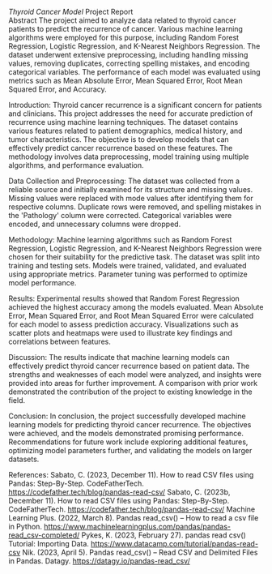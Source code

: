 *Thyroid Cancer Model*
Project Report  
Abstract
The project aimed to analyze data related to thyroid cancer patients to predict the recurrence of cancer. Various machine learning algorithms were employed for this purpose, including Random Forest Regression, Logistic Regression, and K-Nearest Neighbors Regression. The dataset underwent extensive preprocessing, including handling missing values, removing duplicates, correcting spelling mistakes, and encoding categorical variables. The performance of each model was evaluated using metrics such as Mean Absolute Error, Mean Squared Error, Root Mean Squared Error, and Accuracy.

Introduction:
Thyroid cancer recurrence is a significant concern for patients and clinicians. This project addresses the need for accurate prediction of recurrence using machine learning techniques. The dataset contains various features related to patient demographics, medical history, and tumor characteristics. The objective is to develop models that can effectively predict cancer recurrence based on these features. The methodology involves data preprocessing, model training using multiple algorithms, and performance evaluation.

Data Collection and Preprocessing:
The dataset was collected from a reliable source and initially examined for its structure and missing values. Missing values were replaced with mode values after identifying them for respective columns. Duplicate rows were removed, and spelling mistakes in the 'Pathology' column were corrected. Categorical variables were encoded, and unnecessary columns were dropped.
 
Methodology:
Machine learning algorithms such as Random Forest Regression, Logistic Regression, and K-Nearest Neighbors Regression were chosen for their suitability for the predictive task. The dataset was split into training and testing sets. Models were trained, validated, and evaluated using appropriate metrics. Parameter tuning was performed to optimize model performance.

Results:
Experimental results showed that Random Forest Regression achieved the highest accuracy among the models evaluated. Mean Absolute Error, Mean Squared Error, and Root Mean Squared Error were calculated for each model to assess prediction accuracy. Visualizations such as scatter plots and heatmaps were used to illustrate key findings and correlations between features.

Discussion:
The results indicate that machine learning models can effectively predict thyroid cancer recurrence based on patient data. The strengths and weaknesses of each model were analyzed, and insights were provided into areas for further improvement. A comparison with prior work demonstrated the contribution of the project to existing knowledge in the field.

Conclusion:
In conclusion, the project successfully developed machine learning models for predicting thyroid cancer recurrence. The objectives were achieved, and the models demonstrated promising performance. Recommendations for future work include exploring additional features, optimizing model parameters further, and validating the models on larger datasets.
 

References:
Sabato, C. (2023, December 11). How to read CSV files using Pandas: Step-By-Step. CodeFatherTech. https://codefather.tech/blog/pandas-read-csv/
Sabato, C. (2023b, December 11). How to read CSV files using Pandas: Step-By-Step. CodeFatherTech. https://codefather.tech/blog/pandas-read-csv/
Machine Learning Plus. (2022, March 8). Pandas read_csv() – How to read a csv file in Python. https://www.machinelearningplus.com/pandas/pandas-read_csv-completed/
Pykes, K. (2023, February 27). pandas read csv() Tutorial: Importing Data. https://www.datacamp.com/tutorial/pandas-read-csv
Nik. (2023, April 5). Pandas read_csv() – Read CSV and Delimited Files in Pandas. Datagy. https://datagy.io/pandas-read_csv/
